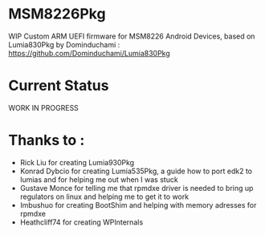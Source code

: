# MSM8226Pkg
WIP Custom ARM UEFI firmware for MSM8226 Android Devices, based on Lumia830Pkg by Dominduchami : https://github.com/Dominduchami/Lumia830Pkg

# Current Status
WORK IN PROGRESS


# Thanks to : <br/>
 - Rick Liu for creating Lumia930Pkg<br/>
 - Konrad Dybcio for creating Lumia535Pkg, a guide how to port edk2 to lumias and for helping me out when I was stuck<br/>
 - Gustave Monce for telling me that rpmdxe driver is needed to bring up regulators on linux and helping me to get it to work<br/> 
 - Imbushuo for creating BootShim and helping with memory adresses for rpmdxe<br/>
 - Heathcliff74 for creating WPInternals<br/>
